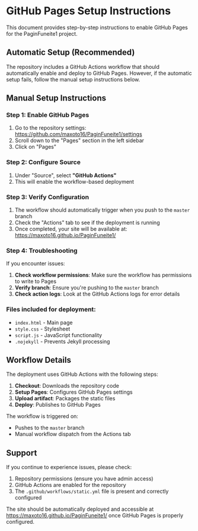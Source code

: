 # GitHub Pages Setup Instructions

This document provides step-by-step instructions to enable GitHub Pages for the PaginFuneite1 project.

## Automatic Setup (Recommended)

The repository includes a GitHub Actions workflow that should automatically enable and deploy to GitHub Pages. However, if the automatic setup fails, follow the manual setup instructions below.

## Manual Setup Instructions

### Step 1: Enable GitHub Pages

1. Go to the repository settings: https://github.com/maxoto16/PaginFuneite1/settings
2. Scroll down to the "Pages" section in the left sidebar
3. Click on "Pages"

### Step 2: Configure Source

1. Under "Source", select **"GitHub Actions"**
2. This will enable the workflow-based deployment

### Step 3: Verify Configuration

1. The workflow should automatically trigger when you push to the `master` branch
2. Check the "Actions" tab to see if the deployment is running
3. Once completed, your site will be available at: https://maxoto16.github.io/PaginFuneite1/

### Step 4: Troubleshooting

If you encounter issues:

1. **Check workflow permissions**: Make sure the workflow has permissions to write to Pages
2. **Verify branch**: Ensure you're pushing to the `master` branch
3. **Check action logs**: Look at the GitHub Actions logs for error details

### Files included for deployment:

- `index.html` - Main page
- `style.css` - Stylesheet
- `script.js` - JavaScript functionality
- `.nojekyll` - Prevents Jekyll processing

## Workflow Details

The deployment uses GitHub Actions with the following steps:

1. **Checkout**: Downloads the repository code
2. **Setup Pages**: Configures GitHub Pages settings
3. **Upload artifact**: Packages the static files
4. **Deploy**: Publishes to GitHub Pages

The workflow is triggered on:
- Pushes to the `master` branch
- Manual workflow dispatch from the Actions tab

## Support

If you continue to experience issues, please check:

1. Repository permissions (ensure you have admin access)
2. GitHub Actions are enabled for the repository
3. The `.github/workflows/static.yml` file is present and correctly configured

The site should be automatically deployed and accessible at https://maxoto16.github.io/PaginFuneite1/ once GitHub Pages is properly configured.